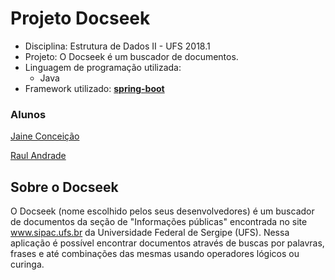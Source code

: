 # Projeto Docseek
* Disciplina: Estrutura de Dados II - UFS 2018.1
* Projeto:  O Docseek é um buscador de documentos.
* Linguagem de programação utilizada:
  * Java
* Framework utilizado:
   [**spring-boot**](http://spring.io/projects/spring-boot)

### Alunos
[Jaine Conceição](https://github.com/jainec)

[Raul Andrade](https://github.com/andraderaul)

## Sobre o Docseek

 O Docseek (nome escolhido pelos seus desenvolvedores) é um buscador de documentos da seção de "Informações públicas"
 encontrada no site www.sipac.ufs.br da Universidade Federal de Sergipe (UFS).
 Nessa aplicação é possível encontrar documentos através de buscas por palavras,
 frases e até combinações das mesmas usando operadores lógicos ou curinga.
